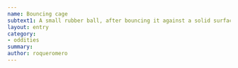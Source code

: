 ```yaml
---
name: Bouncing cage
subtext1: A small rubber ball, after bouncing it against a solid surface it goes up to 4 meters and opens, attracting and capturing any near thing containable in its 2 meters of diameter spheric cage. Random chance of depletion on each use.
layout: entry
category:
- oddities
summary: 
author: roqueromero
---
```

